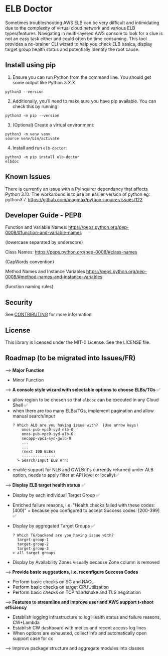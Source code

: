 # ELB Doctor

Sometimes troubleshooting AWS ELB can be very difficult and intimidating due to the complexity of virtual cloud network and various ELB types/features. Navigating in multi-layered AWS console to look for a clue is not an easy task either and could often be time consuming. This tool provides a no-brainer CLI wizard to help you check ELB basics, display target group health status and potentially identify the root cause.

## Install using pip
1. Ensure you can run Python from the command line. You should get some output like Python 3.X.X. 
  ```
  python3 --version
  ```
2. Additionally, you’ll need to make sure you have pip available. You can check this by running:
  ```
  python3 -m pip --version
  ```
3. (Optional) Create a virtual environment: 
  ```
  python3 -m venv venv
  source venv/bin/activate
  ```
4. Install and run `elb-doctor`: 
  ```
  python3 -m pip install elb-doctor
  elbdoc
  ```

## Known Issues
There is currently an issue with a PyInquirer dependancy that affects Python 3.10.  The workaround is to use an earlier version of python eg: python3.7.
https://github.com/magmax/python-inquirer/issues/122

## Developer Guide - PEP8

Function and Variable Names:
https://peps.python.org/pep-0008/#function-and-variable-names

(lowercase separated by underscore)

Class Names:
https://peps.python.org/pep-0008/#class-names

(CapWords convention)

Method Names and Instance Variables
https://peps.python.org/pep-0008/#method-names-and-instance-variables

(function naming rules)

## Security

See [CONTRIBUTING](CONTRIBUTING.md#security-issue-notifications) for more information.

## License

This library is licensed under the MIT-0 License. See the LICENSE file.


## Roadmap (to be migrated into Issues/FR)
--> **Major Function**
- Minor Function 

--> **A console style wizard with selectable options to choose ELBs/TGs** ✅ 
- allow region to be chosen so that `elbdoc` can be executed in any Cloud Shell ✅
- when there are too many ELBs/TGs, implement pagination and allow manual search/input
  ```
  ? Which ALB are you having issue with?  (Use arrow keys)
      onos-pub-vpc0-syd-nlb-0
      onos-pub-vpc0-syd-alb-0
      secapp-vpc1-syd-gwlb-0
      ...
      ...
      (next 100 ELBs)
      ---------------
    > Search/Input ELB Arn: 
  ```
- enable support for NLB and GWLB(it's currently returned under ALB option, needs to apply filter at API level or locally)✅

--> **Display ELB target health status** ✅
- Display by each individual Target Group ✅
- Enriched failure reasons, i.e. 
  "Health checks failed with these codes: [400]" + because you configured to accept Success codes: [200-399] ✅

- Display by aggregated Target Groups ✅
  ```
  ? Which TG/backend are you having issue with?
    target-group-1
    target-group-2
    target-group-3
  > all target groups  
  ```
- Display by Availability Zones visually because Zone column is removed 
    
--> **Provide basic suggestions, i.e. reconfigure Success Codes**
- Perform basic checks on SG and NACL 
- Perform basic checks on target CPUUtilization 
- Perform basic checks on TCP handshake and TLS negotiation 

--> **Features to streamline and improve user and AWS support t-shoot efficiency**
- Establish logging infrastructure to log Health status and failure reasons, CW+Lambda
- Establish CW dashboard with metics and recent access log lines
- When options are exhausted, collect info and automatically open support case for cx 

--> Improve package structure and aggregate modules into classes